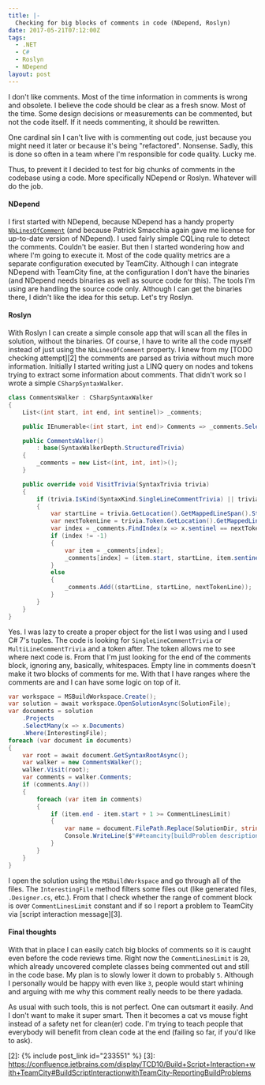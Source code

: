 ```yaml
---
title: |-
  Checking for big blocks of comments in code (NDepend, Roslyn)
date: 2017-05-21T07:12:00Z
tags:
  - .NET
  - C#
  - Roslyn
  - NDepend
layout: post
---
```

I don't like comments. Most of the time information in comments is wrong and obsolete. I believe the code should be clear as a fresh snow. Most of the time. Some design decisions or measurements can be commented, but not the code itself. If it needs commenting, it should be rewritten.

One cardinal sin I can't live with is commenting out code, just because you might need it later or because it's being "refactored". Nonsense. Sadly, this is done so often in a team where I'm responsible for code quality. Lucky me. 

Thus, to prevent it I decided to test for big chunks of comments in the codebase using a code. More specifically NDepend or Roslyn. Whatever will do the job.

<!-- excerpt -->

#### NDepend

I first started with NDepend, because NDepend has a handy property [`NbLinesOfComment`][1] (and because Patrick Smacchia again gave me license for up-to-date version of NDepend). I used fairly simple CQLinq rule to detect the comments. Couldn't be easier. But then I started wondering how and where I'm going to execute it. Most of the code quality metrics are a separate configuration executed by TeamCity. Although I can integrate NDepend with TeamCity fine, at the configuration I don't have the binaries (and NDepend needs binaries as well as source code for this). The tools I'm using are handling the source code only. Although I can get the binaries there, I didn't like the idea for this setup. Let's try Roslyn.

#### Roslyn

With Roslyn I can create a simple console app that will scan all the files in solution, without the binaries. Of course, I have to write all the code myself instead of just using the `NbLinesOfComment` property. I knew from my [TODO checking attempt][2] the comments are parsed as trivia without much more information. Initially I started writing just a LINQ query on nodes and tokens trying to extract some information about comments. That didn't work so I wrote a simple `CSharpSyntaxWalker`.

```csharp
class CommentsWalker : CSharpSyntaxWalker
{
    List<(int start, int end, int sentinel)> _comments;

    public IEnumerable<(int start, int end)> Comments => _comments.Select(x => (x.start, x.end));

    public CommentsWalker()
        : base(SyntaxWalkerDepth.StructuredTrivia)
    {
        _comments = new List<(int, int, int)>();
    }

    public override void VisitTrivia(SyntaxTrivia trivia)
    {
        if (trivia.IsKind(SyntaxKind.SingleLineCommentTrivia) || trivia.IsKind(SyntaxKind.MultiLineCommentTrivia))
        {
            var startLine = trivia.GetLocation().GetMappedLineSpan().StartLinePosition.Line;
            var nextTokenLine = trivia.Token.GetLocation().GetMappedLineSpan().StartLinePosition.Line;
            var index = _comments.FindIndex(x => x.sentinel == nextTokenLine);
            if (index != -1)
            {
                var item = _comments[index];
                _comments[index] = (item.start, startLine, item.sentinel);
            }
            else
            {
                _comments.Add((startLine, startLine, nextTokenLine));
            }
        }
    }
}
```

Yes. I was lazy to create a proper object for the list I was using and I used C# 7's tuples. The code is looking for `SingleLineCommentTrivia` or `MultiLineCommentTrivia` and a token after. The token allows me to see where next code is. From that I'm just looking for the end of the comments block, ignoring any, basically, whitespaces. Empty line in comments doesn't make it two blocks of comments for me. With that I have ranges where the comments are and I can have some logic on top of it.

```csharp
var workspace = MSBuildWorkspace.Create();
var solution = await workspace.OpenSolutionAsync(SolutionFile);
var documents = solution
    .Projects
    .SelectMany(x => x.Documents)
    .Where(InterestingFile);
foreach (var document in documents)
{
    var root = await document.GetSyntaxRootAsync();
    var walker = new CommentsWalker();
    walker.Visit(root);
    var comments = walker.Comments;
    if (comments.Any())
    {
        foreach (var item in comments)
        {
            if (item.end - item.start + 1 >= CommentLinesLimit)
            {
                var name = document.FilePath.Replace(SolutionDir, string.Empty);
                Console.WriteLine($"##teamcity[buildProblem description='File {name} has {CommentLinesLimit} or more lines of comments starting on L{item.start + 1}-{item.end + 1}']"); 
            }
        }
    }
}
```

I open the solution using the `MSBuildWorkspace` and go through all of the files. The `InterestingFile` method filters some files out (like generated files, `.Designer.cs`, etc.). From that I check whether the range of comment block is over `CommentLinesLimit` constant and if so I report a problem to TeamCity via [script interaction message][3].

#### Final thoughts

With that in place I can easily catch big blocks of comments so it is caught even before the code reviews time. Right now the `CommentLinesLimit` is `20`, which already uncovered complete classes being commented out and still in the code base. My plan is to slowly lower it down to probably `5`. Although I personally would be happy with even like `3`, people would start whining and arguing with me why this comment really needs to be there yadada. 

As usual with such tools, this is not perfect. One can outsmart it easily. And I don't want to make it super smart. Then it becomes a cat vs mouse fight instead of a safety net for clean(er) code. I'm trying to teach people that everybody will benefit from clean code at the end (failing so far, if you'd like to ask).

[1]: http://www.ndepend.com/docs/code-metrics#NbLinesOfComment
[2]: {% include post_link id="233551" %}
[3]: https://confluence.jetbrains.com/display/TCD10/Build+Script+Interaction+with+TeamCity#BuildScriptInteractionwithTeamCity-ReportingBuildProblems